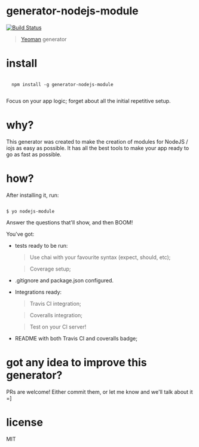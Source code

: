 # generator-nodejs-module 
[![Build Status](https://secure.travis-ci.org/ericmdantas/generator-nodejs-module.png?branch=master)](https://travis-ci.org/ericmdantas/generator-nodejs-module)

> [Yeoman](http://yeoman.io) generator

# install

```

  npm install -g generator-nodejs-module
  
```

Focus on your app logic; forget about all the initial repetitive setup.


# why?

This generator was created to make the creation of modules for NodeJS / iojs as easy as possible.
It has all the best tools to make your app ready to go as fast as possible.


# how?

After installing it, run:

```

$ yo nodejs-module

```

Answer the questions that'll show, and then BOOM!


You've got:

- tests ready to be run: 
    > Use chai with your favourite syntax (expect, should, etc);
    
    > Coverage setup;

- .gitignore and package.json configured.
  
- Integrations ready: 
    > Travis CI integration;
    
    > Coveralls integration;
    
    > Test on your CI server!
    
- README with both Travis CI and coveralls badge;    


# got any idea to improve this generator?

PRs are welcome! Either commit them, or let me know and we'll talk about it =]


# license

MIT
